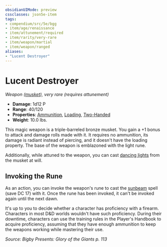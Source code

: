 ```yaml
---
obsidianUIMode: preview
cssclasses: json5e-item
tags:
- compendium/src/5e/bgg
- item/age/renaissance
- item/attunement/required
- item/rarity/very-rare
- item/weapon/martial
- item/weapon/ranged
aliases: 
- "Lucent Destroyer"
---
```

# Lucent Destroyer
*Weapon ([musket](2-Mechanics/CLI/items/musket.md)), very rare (requires attunement)*  

- **Damage**: 1d12 P
- **Range**: 40/120
- **Properties**: [Ammunition](2-Mechanics/CLI/rules/item-properties.md#Ammunition), [Loading](2-Mechanics/CLI/rules/item-properties.md#Loading), [Two-Handed](2-Mechanics/CLI/rules/item-properties.md#Two-Handed)
- **Weight**: 10.0 lbs.

This magic weapon is a triple-barreled bronze musket. You gain a +1 bonus to attack and damage rolls made with it. It requires no ammunition, its damage is radiant instead of piercing, and it doesn't have the loading property. The base of the weapon is emblazoned with the light rune.

Additionally, while attuned to the weapon, you can cast [dancing lights](2-Mechanics/CLI/spells/dancing-lights.md) from the musket at will.

## Invoking the Rune

As an action, you can invoke the weapon's rune to cast the [sunbeam](2-Mechanics/CLI/spells/sunbeam.md) spell (save DC 17) with it. Once the rune has been invoked, it can't be invoked again until the next dawn.

It's up to you to decide whether a character has proficiency with a firearm. Characters in most D&D worlds wouldn't have such proficiency. During their downtime, characters can use the training rules in the Player's Handbook to acquire proficiency, assuming that they have enough ammunition to keep the weapons working while mastering their use.

*Source: Bigby Presents: Glory of the Giants p. 113*